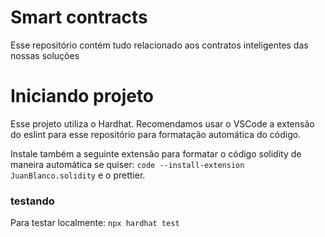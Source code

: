 # Smart contracts

Esse repositório contém tudo relacionado aos contratos inteligentes das nossas soluções

# Iniciando projeto

Esse projeto utiliza o Hardhat. Recomendamos usar o VSCode a extensão do eslint para esse repositório para formatação automática do código.

Instale também a seguinte extensão para formatar o código solidity de maneira automática se quiser: `code --install-extension JuanBlanco.solidity` e o prettier.

### testando

Para testar localmente: `npx hardhat test`
